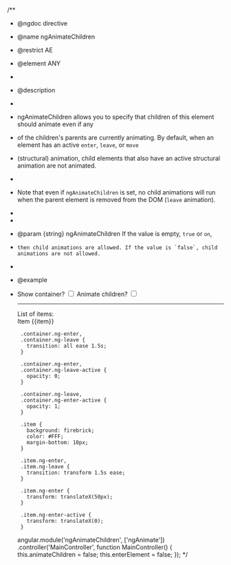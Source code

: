 /\*\*

- @ngdoc directive
- @name ngAnimateChildren
- @restrict AE
- @element ANY
-
- @description
-
- ngAnimateChildren allows you to specify that children of this element should animate even if any
- of the children's parents are currently animating. By default, when an element has an active `enter`, `leave`, or `move`
- (structural) animation, child elements that also have an active structural animation are not animated.
-
- Note that even if `ngAnimateChildren` is set, no child animations will run when the parent element is removed from the DOM (`leave` animation).
-
-
- @param {string} ngAnimateChildren If the value is empty, `true` or `on`,
-     then child animations are allowed. If the value is `false`, child animations are not allowed.
-
- @example
- <example module="ngAnimateChildren" name="ngAnimateChildren" deps="angular-animate.js" animations="true">
      <file name="index.html">
        <div ng-controller="MainController as main">
          <label>Show container? <input type="checkbox" ng-model="main.enterElement" /></label>
          <label>Animate children? <input type="checkbox" ng-model="main.animateChildren" /></label>
          <hr>
          <div ng-animate-children="{{main.animateChildren}}">
            <div ng-if="main.enterElement" class="container">
              List of items:
              <div ng-repeat="item in [0, 1, 2, 3]" class="item">Item {{item}}</div>
            </div>
          </div>
        </div>
      </file>
      <file name="animations.css">

       .container.ng-enter,
       .container.ng-leave {
         transition: all ease 1.5s;
       }

       .container.ng-enter,
       .container.ng-leave-active {
         opacity: 0;
       }

       .container.ng-leave,
       .container.ng-enter-active {
         opacity: 1;
       }

       .item {
         background: firebrick;
         color: #FFF;
         margin-bottom: 10px;
       }

       .item.ng-enter,
       .item.ng-leave {
         transition: transform 1.5s ease;
       }

       .item.ng-enter {
         transform: translateX(50px);
       }

       .item.ng-enter-active {
         transform: translateX(0);
       }

     </file>
     <file name="script.js">
       angular.module('ngAnimateChildren', ['ngAnimate'])
         .controller('MainController', function MainController() {
           this.animateChildren = false;
           this.enterElement = false;
         });
     </file>
   </example>
  */
